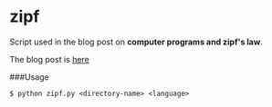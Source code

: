 # zipf

Script used in the blog post on **computer programs and zipf's law**.

The blog post is [here](http://lepisma.svbtle.com/computer-programs-and-zipfs-law)

###Usage

```shell
$ python zipf.py <directory-name> <language> 
```
